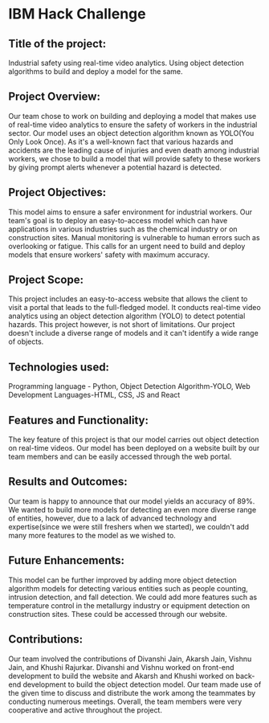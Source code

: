 # IBM Hack Challenge

## Title of the project: 
Industrial safety using real-time video analytics. Using object detection algorithms to build and deploy a model for the same.

## Project Overview: 
Our team chose to work on building and deploying a model that makes use of real-time video analytics to ensure the safety of workers in the industrial sector. Our model uses an object detection algorithm known as YOLO(You Only Look Once). As it's a well-known fact that various hazards and accidents are the leading cause of injuries and even death among industrial workers, we chose to build a model that will provide safety to these workers by giving prompt alerts whenever a potential hazard is detected.

## Project Objectives: 
This model aims to ensure a safer environment for industrial workers. Our team's goal is to deploy an easy-to-access model which can have applications in various industries such as the chemical industry or on construction sites. Manual monitoring is vulnerable to human errors such as overlooking or fatigue. This calls for an urgent need to build and deploy models that ensure workers' safety with maximum accuracy.

## Project Scope: 
This project includes an easy-to-access website that allows the client to visit a portal that leads to the full-fledged model. It conducts real-time video analytics using an object detection algorithm (YOLO) to detect potential hazards. This project however, is not short of limitations. Our project doesn't include a diverse range of models and it can't identify a wide range of objects.

## Technologies used: 
Programming language - Python, Object Detection Algorithm-YOLO, Web Development Languages-HTML, CSS, JS and React

## Features and Functionality: 
The key feature of this project is that our model carries out object detection on real-time videos. Our model has been deployed on a website built by our team members and can be easily accessed through the web portal.

## Results and Outcomes: 
Our team is happy to announce that our model yields an accuracy of 89%. We wanted to build more models for detecting an even more diverse range of entities, however, due to a lack of advanced technology and expertise(since we were still freshers when we started), we couldn't add many more features to the model as we wished to. 

## Future Enhancements: 
This model can be further improved by adding more object detection algorithm models for detecting various entities such as people counting, intrusion detection, and fall detection. We could add more features such as temperature control in the metallurgy industry or equipment detection on construction sites. These could be accessed through our website.

## Contributions: 
Our team involved the contributions of Divanshi Jain, Akarsh Jain, Vishnu Jain, and Khushi Rajurkar. Divanshi and Vishnu worked on front-end development to build the website and Akarsh and Khushi worked on back-end development to build the object detection model. Our team made use of the given time to discuss and distribute the work among the teammates by conducting numerous meetings. Overall, the team members were very cooperative and active throughout the project.
